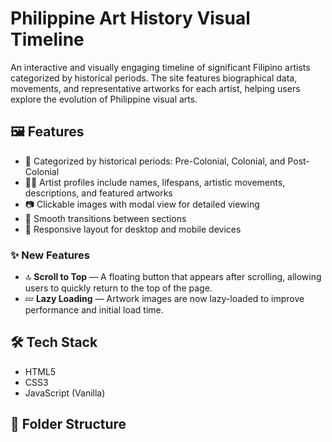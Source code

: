 # Philippine Art History Visual Timeline

An interactive and visually engaging timeline of significant Filipino artists categorized by historical periods. The site features biographical data, movements, and representative artworks for each artist, helping users explore the evolution of Philippine visual arts.

## 🖼 Features

- 🎨 Categorized by historical periods: Pre-Colonial, Colonial, and Post-Colonial
- 🧑‍🎨 Artist profiles include names, lifespans, artistic movements, descriptions, and featured artworks
- 📷 Clickable images with modal view for detailed viewing
- 🚀 Smooth transitions between sections
- 📱 Responsive layout for desktop and mobile devices

### ✨ New Features

- 🔝 **Scroll to Top** — A floating button that appears after scrolling, allowing users to quickly return to the top of the page.
- 💤 **Lazy Loading** — Artwork images are now lazy-loaded to improve performance and initial load time.

## 🛠 Tech Stack

- HTML5
- CSS3
- JavaScript (Vanilla)

## 📂 Folder Structure

